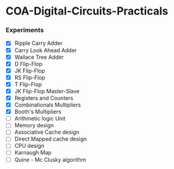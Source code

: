 # COA-Digital-Circuits-Practicals

### Experiments

- [x] Ripple Carry Adder
- [x] Carry Look Ahead Adder
- [x] Wallace Tree Adder
- [x] D Flip-Flop
- [x] JK Flip-Flop
- [x] RS Flip-Flop
- [x] T Flip-Flop
- [x] JK Flip-Flop Master-Slave
- [x] Registers and Counters
- [x] Combinationals Multipliers
- [x] Booth's  Multipliers
- [ ] Arithmetic logic Unit
- [ ] Memory design
- [ ] Associative Cache design
- [ ] Direct Mapped cache design
- [ ] CPU design
- [ ] Karnaugh Map
- [ ] Quine - Mc Clusky algorithm
